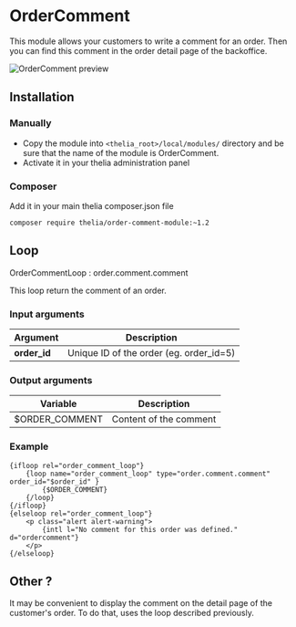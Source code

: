# OrderComment

This module allows your customers to write a comment for an order. Then you can find this comment in the order detail page of the backoffice.

![OrderComment preview](preview.png)

## Installation

### Manually

* Copy the module into ```<thelia_root>/local/modules/``` directory and be sure that the name of the module is OrderComment.
* Activate it in your thelia administration panel

### Composer

Add it in your main thelia composer.json file

```
composer require thelia/order-comment-module:~1.2
```

## Loop

OrderCommentLoop : order.comment.comment

This loop return the comment of an order.

### Input arguments

|Argument |Description |
|---      |--- |
|**order_id** | Unique ID of the order (eg. order_id=5) |

### Output arguments

|Variable   |Description |
|---        |--- |
|$ORDER_COMMENT    | Content of the comment |

### Example

```
{ifloop rel="order_comment_loop"}
    {loop name="order_comment_loop" type="order.comment.comment" order_id="$order_id" }
        {$ORDER_COMMENT}
    {/loop}
{/ifloop}
{elseloop rel="order_comment_loop"}
    <p class="alert alert-warning">
        {intl l="No comment for this order was defined." d="ordercomment"}
    </p>
{/elseloop}
```

## Other ?

It may be convenient to display the comment on the detail page of the customer's order.
To do that, uses the loop described previously.
